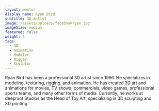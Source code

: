 ```yaml
---
layout: mentor
display_name: Ryan Bird
subtitle: 3D Artist
image: /assets/uploads/facebookryan.jpg
imageSize: medium
featured: false
weight: 3
tags:
  - 3D
  - Animation
  - Modeler
  - Rigger
  - Sculptor
---
```

Ryan Bird has been a professional 3D artist since 1996. He specializes in modeling, texturing, rigging, and animation. He has created 3D art and animations for movies, TV shows, commercials, video games, professional sports teams, and many other forms of media. Currently, he works at deeproot Studios as the Head of Toy Art, specializing in 3D sculpting and 3D printing.